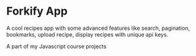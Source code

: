 # Forkify App

A cool recipes app with some advanced features like search, pagination, bookmarks, upload recipe, display recipes with unique api keys.

A part of my Javascript course projects
